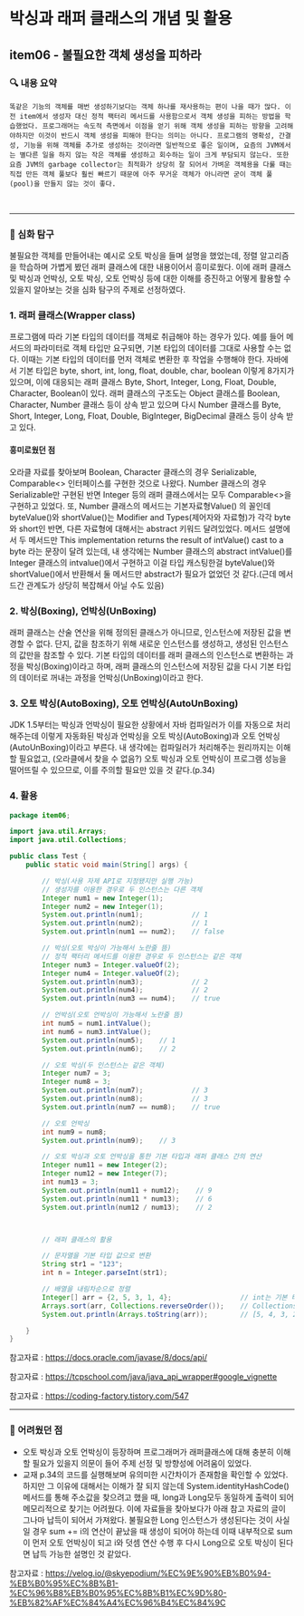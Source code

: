 # 박싱과 래퍼 클래스의 개념 및 활용



## item06 - 불필요한 객체 생성을 피하라

### 🔍 내용 요약

```
똑같은 기능의 객체를 매번 생성하기보다는 객체 하나를 재사용하는 편이 나을 때가 많다. 이전 item에서 생성자 대신 정적 팩터리 메서드를 사용함으로서 객체 생성을 피하는 방법을 학습했었다. 프로그래머는 속도적 측면에서 이점을 얻기 위해 객체 생성을 피하는 방향을 고려해야하지만 이것이 반드시 객체 생성을 피해야 한다는 의미는 아니다. 프로그램의 명확성, 간결성, 기능을 위해 객체를 추가로 생성하는 것이라면 일반적으로 좋은 일이며, 요즘의 JVM에서는 별다른 일을 하지 않는 작은 객체를 생성하고 회수하는 일이 크게 부담되지 않는다. 또한 요즘 JVM의 garbage collector는 최적화가 상당히 잘 되어서 가벼운 객체용을 다룰 때는 직접 만든 객체 풀보다 훨씬 빠르기 때문에 아주 무거운 객체가 아니라면 굳이 객체 풀(pool)을 만들지 않는 것이 좋다.
```

<br>

--------------------------------------------------

### 🧐 심화 탐구

불필요한 객체를 만들어내는 예시로 오토 박싱을 들며 설명을 했었는데, 정렬 알고리즘을 학습하며 가볍게 봤던 래퍼 클래스에 대한 내용이어서 흥미로웠다. 이에 래퍼 클래스 및 박싱과 언박싱, 오토 박싱, 오토 언박싱 등에 대한 이해를 증진하고 어떻게 활용할 수 있을지 알아보는 것을 심화 탐구의 주제로 선정하였다. 

### 1. 래퍼 클래스(Wrapper class)

프로그램에 따라 기본 타입의 데이터를 객체로 취급해야 하는 경우가 있다. 예를 들어 메서드의 파라미터로 객체 타입만 요구되면, 기본 타입의 데이터를 그대로 사용할 수는 없다. 이때는 기본 타입의 데이터를 먼저 객체로 변환한 후 작업을 수행해야 한다. 
자바에서 기본 타입은 byte, short, int, long, float, double, char, boolean 이렇게 8가지가 있으며, 이에 대응되는 래퍼 클래스 Byte, Short, Integer, Long, Float, Double, Character, Boolean이 있다. 
래퍼 클래스의 구조도는 Object 클래스를 Boolean, Character, Number 클래스 등이 상속 받고 있으며 다시 Number 클래스를 Byte, Short, Integer, Long, Float, Double, BigInteger, BigDecimal 클래스 등이 상속 받고 있다. 

#### 흥미로웠던 점
오라클 자료를 찾아보며 Boolean, Character 클래스의 경우 Serializable, Comparable<> 인터페이스를 구현한 것으로 나왔다. 
Number 클래스의 경우 Serializable만 구현된 반면 Integer 등의 래퍼 클래스에서는 모두 Comparable<>을 구현하고 있었다. 
또, Number 클래스의 메서드는 기본자료형Value() 의 꼴인데 byteValue()와 shortValue()는 Modifier and Types(제어자와 자료형)가 각각 byte와 short인 반면, 다른 자료형에 대해서는 abstract 키워드 달려있었다. 
메서드 설명에서 두 메서드만 This implementation returns the result of intValue() cast to a byte 라는 문장이 달려 있는데, 내 생각에는 Number 클래스의 abstract intValue()를 Integer 클래스의 intvalue()에서 구현하고 이걸 타입 캐스팅한걸 byteValue()와 shortValue()에서 반환해서 둘 메서드만 abstract가 필요가 없었던 것 같다.(근데 메서드간 관계도가 상당히 복잡해서 아닐 수도 있음) 

### 2. 박싱(Boxing), 언박싱(UnBoxing)

래퍼 클래스는 산술 연산을 위해 정의된 클래스가 아니므로, 인스턴스에 저장된 값을 변경할 수 없다. 단지, 값을 참조하기 위해 새로운 인스턴스를 생성하고, 생성된 인스턴스의 값만을 참조할 수 있다. 기본 타입의 데이터를 래퍼 클래스의 인스턴스로 변환하는 과정을 박싱(Boxing)이라고 하며, 래퍼 클래스의 인스턴스에 저장된 값을 다시 기본 타입의 데이터로 꺼내는 과정을 언박싱(UnBoxing)이라고 한다. 

### 3. 오토 박싱(AutoBoxing), 오토 언박싱(AutoUnBoxing)

JDK 1.5부터는 박싱과 언박싱이 필요한 상황에서 자바 컴파일러가 이를 자동으로 처리해주는데 이렇게 자동화된 박싱과 언박싱을 오토 박싱(AutoBoxing)과 오토 언박싱(AutoUnBoxing)이라고 부른다. 
내 생각에는 컴파일러가 처리해주는 원리까지는 이해할 필요없고, (오라클에서 찾을 수 없음?) 오토 박싱과 오토 언박싱이 프로그램 성능을 떨어뜨릴 수 있으므로, 이를 주의할 필요만 있을 것 같다.(p.34) 

### 4. 활용

```java
package item06;

import java.util.Arrays;
import java.util.Collections;

public class Test {
    public static void main(String[] args) {

        // 박싱(사용 자제 API로 지정됐지만 실행 가능)
        // 생성자를 이용한 경우로 두 인스턴스는 다른 객체
        Integer num1 = new Integer(1);
        Integer num2 = new Integer(1);
        System.out.println(num1);            // 1
        System.out.println(num2);            // 1
        System.out.println(num1 == num2);    // false

        // 박싱(오토 박싱이 가능해서 노란줄 뜸)
        // 정적 팩터리 메서드를 이용한 경우로 두 인스턴스는 같은 객체
        Integer num3 = Integer.valueOf(2);
        Integer num4 = Integer.valueOf(2);
        System.out.println(num3);            // 2
        System.out.println(num4);            // 2
        System.out.println(num3 == num4);    // true

        // 언박싱(오토 언박싱이 가능해서 노란줄 뜸)
        int num5 = num1.intValue();
        int num6 = num3.intValue();
        System.out.println(num5);    // 1
        System.out.println(num6);    // 2

        // 오토 박싱(두 인스턴스는 같은 객체)
        Integer num7 = 3;
        Integer num8 = 3;
        System.out.println(num7);            // 3
        System.out.println(num8);            // 3
        System.out.println(num7 == num8);    // true

        // 오토 언박싱
        int num9 = num8;
        System.out.println(num9);    // 3

        // 오토 박싱과 오토 언박싱을 통한 기본 타입과 래퍼 클래스 간의 연산
        Integer num11 = new Integer(2);
        Integer num12 = new Integer(7);
        int num13 = 3;
        System.out.println(num11 + num12);    // 9
        System.out.println(num11 * num13);    // 6
        System.out.println(num12 / num13);    // 2



        // 래퍼 클래스의 활용

        // 문자열을 기본 타입 값으로 변환
        String str1 = "123";
        int n = Integer.parseInt(str1);

        // 배열을 내림차순으로 정렬
        Integer[] arr = {2, 5, 3, 1, 4};                 // int는 기본 타입(primitive type)
        Arrays.sort(arr, Collections.reverseOrder());    // Collections는 Object를 상속한 클래스(ex 래퍼 클래스)에 대해 사용 가능한 인터페이스
        System.out.println(Arrays.toString(arr));        // [5, 4, 3, 2, 1]

    }
}

```

참고자료 : https://docs.oracle.com/javase/8/docs/api/

참고자료 : https://tcpschool.com/java/java_api_wrapper#google_vignette

참고자료 : https://coding-factory.tistory.com/547

--------------------------------------------------

### 🧠 어려웠던 점

- 오토 박싱과 오토 언박싱이 등장하며 프로그래머가 래퍼클래스에 대해 충분히 이해할 필요가 있을지 의문이 들어 주제 선정 및 방향성에 어려움이 있었다.
- 교재 p.34의 코드를 실행해보며 유의미한 시간차이가 존재함을 확인할 수 있었다. 하지만 그 이유에 대해서는 이해가 잘 되지 않는데 System.identityHashCode() 메서드를 통해 주소값을 찾으려고 했을 때, long과 Long모두 동일하게 출력이 되어 메모리적으로 찾기는 어려웠다. 이에 자료들을 찾아보다가 아래 참고 자료의 글이 그나마 납득이 되어서 가져왔다. 불필요한 Long 인스턴스가 생성된다는 것이 사실일 경우 sum += i의 연산이 끝났을 때 생성이 되어야 하는데 이때 내부적으로 sum이 먼저 오토 언박싱이 되고 i와 덧셈 연산 수행 후 다시 Long으로 오토 박싱이 된다면 납득 가능한 설명인 것 같았다. 

참고자료 : https://velog.io/@skyepodium/%EC%9E%90%EB%B0%94-%EB%B0%95%EC%8B%B1-%EC%96%B8%EB%B0%95%EC%8B%B1%EC%9D%80-%EB%82%AF%EC%84%A4%EC%96%B4%EC%84%9C

